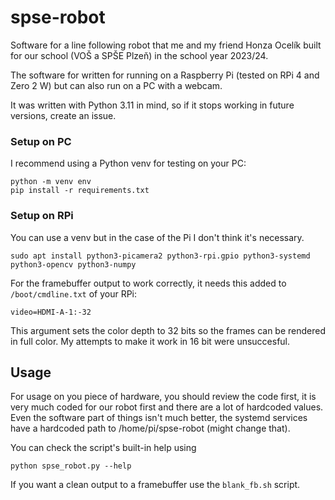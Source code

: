 # spse-robot
Software for a line following robot that me and my friend Honza Ocelík built for our school (VOŠ a SPŠE Plzeň) in the school year 2023/24.

The software for written for running on a Raspberry Pi (tested on RPi 4 and Zero 2 W) but can also run on a PC with a webcam.

It was written with Python 3.11 in mind, so if it stops working in future versions, create an issue.

### Setup on PC

I recommend using a Python venv for testing on your PC:
```
python -m venv env
pip install -r requirements.txt
```

### Setup on RPi

You can use a venv but in the case of the Pi I don't think it's necessary.
```
sudo apt install python3-picamera2 python3-rpi.gpio python3-systemd python3-opencv python3-numpy
```

For the framebuffer output to work correctly, it needs this added to `/boot/cmdline.txt` of your RPi:
```
video=HDMI-A-1:-32
```
This argument sets the color depth to 32 bits so the frames can be rendered in full color. My attempts to make it work in 16 bit were unsuccesful.

## Usage
For usage on you piece of hardware, you should review the code first, it is very much coded for our robot first and there are a lot of hardcoded values. Even the software part of things isn't much better, the systemd services have a hardcoded path to /home/pi/spse-robot (might change that).

You can check the script's built-in help using
```
python spse_robot.py --help
```

If you want a clean output to a framebuffer use the `blank_fb.sh` script.